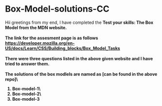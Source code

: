 # Box-Model-solutions-CC

Hii greetings from my end, I have completed the <b>Test your skills: The Box Model<b> from the MDN website.
 \
 \
The link for the assesment page is as follows\
https://developer.mozilla.org/en-US/docs/Learn/CSS/Building_blocks/Box_Model_Tasks
 \
 \
 There were three questions listed in the above given website and I have tried to answer them.
 \
 \
 The solutions of the box modlels are named as [can be found in the above repo]\
 1. Box-model-1\
 2. Box-model-2\
 3. Box-model-3
 
